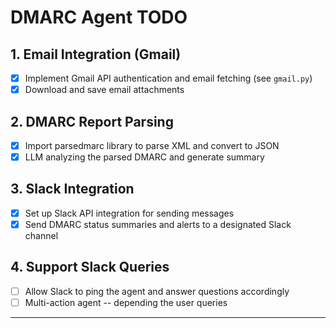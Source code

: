 # DMARC Agent TODO

## 1. Email Integration (Gmail)
- [x] Implement Gmail API authentication and email fetching (see `gmail.py`)
- [x] Download and save email attachments

## 2. DMARC Report Parsing
- [x] Import parsedmarc library to parse XML and convert to JSON
- [x] LLM analyzing the parsed DMARC and generate summary

## 3. Slack Integration
- [x] Set up Slack API integration for sending messages
- [x] Send DMARC status summaries and alerts to a designated Slack channel

## 4. Support Slack Queries
- [ ] Allow Slack to ping the agent and answer questions accordingly
- [ ] Multi-action agent -- depending the user queries

---